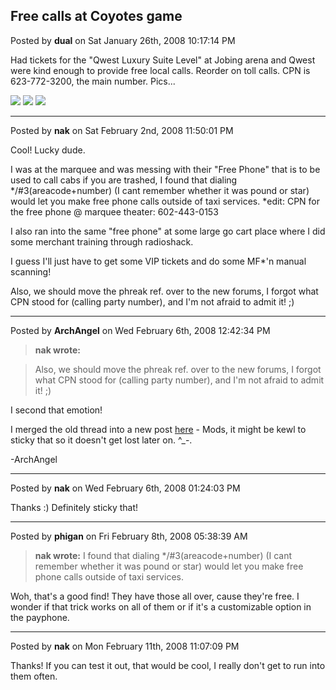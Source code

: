 ## Free calls at Coyotes game
Posted by **dual** on Sat January 26th, 2008 10:17:14 PM

Had tickets for the "Qwest Luxury Suite Level" at Jobing arena and Qwest were
kind enough to provide free local calls. Reorder on toll calls. CPN is
623-772-3200, the main number. Pics...

![](http://www.dualisanoob.com/images/coyotes1.jpg)
![](http://www.dualisanoob.com/images/coyotes2.jpg)
![](http://www.dualisanoob.com/images/coyotes3.jpg)

--------------------------------------------------------------------------------

Posted by **nak** on Sat February 2nd, 2008 11:50:01 PM

Cool! Lucky dude.

I was at the marquee and was messing with their "Free Phone" that is to be used
to call cabs if you are trashed, I found that dialing */#3(areacode+number) (I
cant remember whether it was pound or star) would let you make free phone calls
outside of taxi services. *edit: CPN for the free phone @ marquee theater:
602-443-0153

I also ran into the same "free phone" at some large go cart place where I did
some merchant training through radioshack.

I guess I'll just have to get some VIP tickets and do some MF*'n manual
scanning!

Also, we should move the phreak ref. over to the new forums, I forgot what CPN
stood for (calling party number), and I'm not afraid to admit it! ;)

--------------------------------------------------------------------------------

Posted by **ArchAngel** on Wed February 6th, 2008 12:42:34 PM

> **nak wrote:**

> Also, we should move the phreak ref. over to the new forums, I forgot what CPN
> stood for (calling party number), and I'm not afraid to admit it! ;)

I second that emotion!

I merged the old thread into a new post
[here](http://www.phx2600.org/forum2/viewtopic.php?f=10&t=56) - Mods, it might
be kewl to sticky that so it doesn't get lost later on. ^_-.

-ArchAngel

--------------------------------------------------------------------------------

Posted by **nak** on Wed February 6th, 2008 01:24:03 PM

Thanks :) Definitely sticky that!

--------------------------------------------------------------------------------

Posted by **phigan** on Fri February 8th, 2008 05:38:39 AM

> **nak wrote:**
> I found that dialing */#3(areacode+number) (I cant remember whether it was
> pound or star) would let you make free phone calls outside of taxi services.

Woh, that's a good find! They have those all over, cause they're free. I wonder
if that trick works on all of them or if it's a customizable option in the
payphone.

--------------------------------------------------------------------------------

Posted by **nak** on Mon February 11th, 2008 11:07:09 PM

Thanks! If you can test it out, that would be cool, I really don't get to run
into them often.
